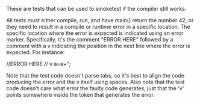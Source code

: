 These are tests that can be used to smoketest if the compiler still works.

All tests must either compile, run, and have main() return the number 42,
or they need to result in a compile or runtime error in a specific location.
The specific location where the error is expected is indicated using an 
error marker. Specifically, it's the comment "ERROR HERE" followed by a 
comment with a v indicating the position in the next line where the 
error is expected. For instance:

//ERROR HERE
//  v
a=a+";

Note that the test code doesn't parse tabs, so it's best to align the code
producing the error and the v itself using spaces. Also note that the test
code doesn't care what error the faulty code generates, just that the 'v'
points somewhere inside the token that generates the error.
